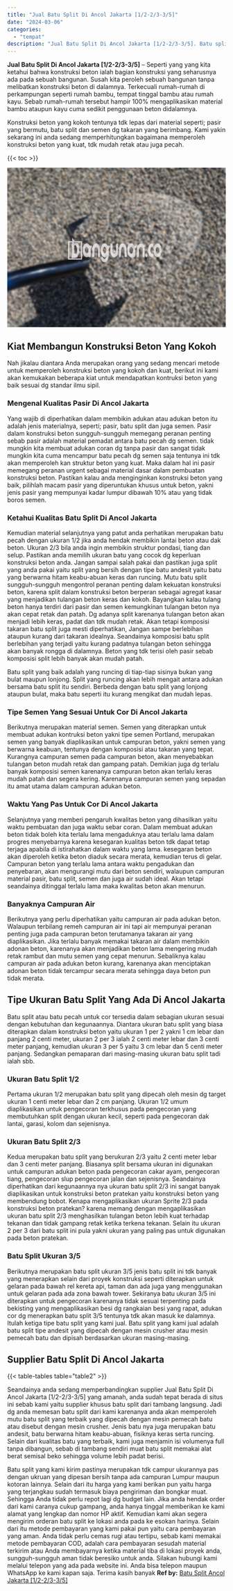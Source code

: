 ```yaml
---
title: "Jual Batu Split Di Ancol Jakarta [1/2-2/3-3/5]"
date: "2024-03-06"
categories: 
  - "tempat"
description: "Jual Batu Split Di Ancol Jakarta [1/2-2/3-3/5]. Batu split yang kami kirim pastinya merupakan tdk campur ukurannya pas dengan ukruan yang dipesan bersih tanp..."
---
```


**Jual Batu Split Di Ancol Jakarta \[1/2-2/3-3/5\]** – Seperti yang yang kita ketahui bahwa konstruksi beton ialah bagian konstruksi yang seharusnya ada pada sebuah bangunan. Susah kita peroleh sebuah bangunan tanpa melibatkan konstruksi beton di dalamnya. Terkecuali rumah-rumah di perkampungan seperti rumah bambu, tempat tinggal bambu atau rumah kayu. Sebab rumah-rumah tersebut hampir 100% mengaplikasikan material bambu ataupun kayu cuma sedikit penggunaan beton didalamnya.

Konstruksi beton yang kokoh tentunya tdk lepas dari material seperti; pasir yang bermutu, batu split dan semen dg takaran yang berimbang. Kami yakin sekarang ini anda sedang memperhitungkan bagaimana memperoleh konstruksi beton yang kuat, tdk mudah retak atau juga pecah.

{{< toc >}}

![Jual Batu Split Di Ancol Jakarta [1/2-2/3-3/5]](/images/jual-batu-split-31.png)

## Kiat Membangun Konstruksi Beton Yang Kokoh

Nah jikalau diantara Anda merupakan orang yang sedang mencari metode untuk memperoleh konstruksi beton yang kokoh dan kuat, berikut ini kami akan kemukakan beberapa kiat untuk mendapatkan kontruksi beton yang baik sesuai dg standar ilmu sipil.

### Mengenal Kualitas Pasir Di Ancol Jakarta

Yang wajib di diperhatikan dalam membikin adukan atau adukan beton itu adalah jenis materialnya, seperti; pasir, batu split dan juga semen. Pasir dalam konstruksi beton sungguh-sungguh memegang peranan penting sebab pasir adalah material pemadat antara batu pecah dg semen. tidak mungkin kita membuat adukan coran dg tanpa pasir dan sangat tidak mungkin kita cuma mencampur batu pecah dg semen saja tentunya ini tdk akan memperoleh kan struktur beton yang kuat. Maka dalam hal ini pasir memegang peranan urgent sebagai material dasar dalam pembuatan konstruksi beton. Pastikan kalau anda menginginkan konstruksi beton yang baik, pilihlah macam pasir yang diperuntukan khusus untuk beton, yakni jenis pasir yang mempunyai kadar lumpur dibawah 10% atau yang tidak boros semen.

### Ketahui Kualitas Batu Split Di Ancol Jakarta

Kemudian material selanjutnya yang patut anda perhatikan merupakan batu pecah dengan ukuran 1/2 jika anda hendak membikin lantai beton atau dak beton. Ukuran 2/3 bila anda ingin membikin struktur pondasi, tiang dan selup. Pastikan anda memilih ukuran batu yang cocok dg keperluan konstruksi beton anda. Jangan sampai salah pakai dan pastikan juga split yang anda pakai yaitu split yang bersih dengan tipe batu andesit yaitu batu yang berwarna hitam keabu-abuan keras dan runcing. Mutu batu split sungguh-sungguh mengontrol peranan penting dalam kekuatan konstruksi beton, karena split dalam konstruksi beton berperan sebagai agregat kasar yang menjadikan tulangan beton keras dan kokoh. Bayangkan kalau tulang beton hanya terdiri dari pasir dan semen kemungkinan tulangan beton nya akan cepat retak dan patah. Dg adanya split karenanya tulangan beton akan menjadi lebih keras, padat dan tdk mudah retak. Akan tetapi komposisi takaran batu split juga mesti diperhatikan, Jangan sampe berlebihan ataupun kurang dari takaran idealnya. Seandainya komposisi batu split berlebihan yang terjadi yaitu kurang padatnya tulangan beton sehingga akan banyak rongga di dalamnya. Beton yang tdk terisi oleh pasir sebab komposisi split lebih banyak akan mudah patah.

Batu split yang baik adalah yang runcing di tiap-tiap sisinya bukan yang bulat maupun lonjong. Split yang runcing akan lebih mengait antara adukan bersama batu split itu sendiri. Berbeda dengan batu split yang lonjong ataupun bulat, maka batu seperti itu kurang mengikat dan mudah lepas.

### Tipe Semen Yang Sesuai Untuk Cor Di Ancol Jakarta

Berikutnya merupakan material semen. Semen yang diterapkan untuk membuat adukan kontruksi beton yakni tipe semen Portland, merupakan semen yang banyak diaplikasikan untuk campuran beton, yakni semen yang berwarna keabuan, tentunya dengan komposisi atau takaran yang tepat. Kurangnya campuran semen pada campuran beton, akan menyebabkan tulangan beton mudah retak dan gampang patah. Demikian juga dg terlalu banyak komposisi semen karenanya campuran beton akan terlalu keras mudah patah dan segera kering. Karenanya campuran semen yang sepadan itu amat utama dalam campuran adukan beton.

### Waktu Yang Pas Untuk Cor Di Ancol Jakarta

Selanjutnya yang memberi pengaruh kwalitas beton yang dihasilkan yaitu waktu pembuatan dan juga waktu sebar coran. Dalam membuat adukan beton tidak boleh kita terlalu lama mengaduknya atau terlalu lama dalam progres menyebarnya karena kesegaran kualitas beton tdk dapat tetap terjaga apabila di istirahatkan dalam waktu yang lama. kesegaran beton akan diperoleh ketika beton diaduk secara merata, kemudian terus di gelar. Campuran beton yang terlalu lama antara waktu pengadukan dan penyebaran, akan mengurangi mutu dari beton sendiri, walaupun campuran material pasir, batu split, semen dan juga air sudah ideal. Akan tetapi seandainya ditinggal terlalu lama maka kwalitas beton akan menurun.

### Banyaknya Campuran Air

Berikutnya yang perlu diperhatikan yaitu campuran air pada adukan beton. Walaupun terbilang remeh campuran air ini tapi air mempunyai peranan penting juga pada campuran beton terutamanya takaran air yang diaplikasikan. Jika terlalu banyak memakai takaran air dalam membikin adonan beton, karenanya akan menjadikan beton lama mengering mudah retak rambut dan mutu semen yang cepat menurun. Sebaliknya kalau campuran air pada adukan beton kurang, karenanya akan menciptakan adonan beton tidak tercampur secara merata sehingga daya beton pun tidak merata.

## Tipe Ukuran Batu Split Yang Ada Di Ancol Jakarta

Batu split atau batu pecah untuk cor tersedia dalam sebagian ukuran sesuai dengan kebutuhan dan kegunaannya. Diantara ukuran batu split yang biasa diterapkan dalam konstruksi beton yaitu ukuran 1 per 2 yakni 1 cm lebar dan panjang 2 centi meter, ukuran 2 per 3 ialah 2 centi meter lebar dan 3 centi meter panjang, kemudian ukuran 3 per 5 yaitu 3 cm lebar dan 5 centi meter panjang. Sedangkan pemaparan dari masing-masing ukuran batu split tadi ialah sbb.

### Ukuran Batu Split 1/2

Pertama ukuran 1/2 merupakan batu split yang dipecah oleh mesin dg target ukuran 1 centi meter lebar dan 2 cm panjang. Ukuran 1/2 umum diaplikasikan untuk pengecoran terkhusus pada pengecoran yang membutuhkan split dengan ukuran kecil, seperti pada pengecoran dak lantai, garasi, kolom dan sejenisnya.

### Ukuran Batu Split 2/3

Kedua merupakan batu split yang berukuran 2/3 yaitu 2 centi meter lebar dan 3 centi meter panjang. Biasanya split bersama ukuran ini digunakan untuk campuran adukan beton pada pengecoran cakar ayam, pengecoran tiang, pengecoran slup pengecoran jalan dan sejenisnya. Seandainya diperhatikan dari kegunaannya nya ukuran batu split 2/3 ini sangat banyak diaplikasikan untuk konstruksi beton pratekan yaitu konstruksi beton yang membendung bobot. Kenapa mengaplikasikan ukuran Sprite 2/3 pada konstruksi beton pratekan? karena memang dengan mengaplikasikan ukuran batu split 2/3 menghasilkan tulangan beton lebih kuat terhadap tekanan dan tidak gampang retak ketika terkena tekanan. Selain itu ukuran 2 per 3 dari batu split ini pula yakni ukuran yang paling pas untuk digunakan pada beton pratekan.

### Batu Split Ukuran 3/5

Berikutnya merupakan batu split ukuran 3/5 jenis batu split ini tdk banyak yang menerapkan selain dari proyek konstruksi seperti diterapkan untuk gelaran pada bawah rel kereta api, taman dan ada juga yang menggunakan untuk gelaran pada ada zona bawah tower. Sekiranya batu ukuran 3/5 ini diterapkan untuk pengecoran karenanya tidak sesuai terpenting pada bekisting yang mengaplikasikan besi dg rangkaian besi yang rapat, adukan cor dg menerapkan batu split 3/5 tentunya tdk akan masuk ke dalamnya. Itulah ketiga tipe batu split yang kami jual. Batu split yang kami jual adalah batu split tipe andesit yang dipecah dengan mesin crusher atau mesin pemecah batu dan dipisah berdasarkan ukuran masing-masing.

## Supplier Batu Split Di Ancol Jakarta

{{< table-tables table="table2" >}}

Seandainya anda sedang memperbandingkan supplier Jual Batu Split Di Ancol Jakarta \[1/2-2/3-3/5\] yang amanah, anda sudah tepat berada di situs ini sebab kami yaitu supplier khusus batu split dari tambang langsung. Jadi dg anda memesan batu split dari kami karenanya anda akan memperoleh mutu batu split yang terbaik yang dipecah dengan mesin pemecah batu atau disebut dengan mesin crusher. Jenis batu nya juga merupakan batu andesit, batu berwarna hitam keabu-abuan, fisiknya keras serta runcing. Selain dari kualitas batu yang terbaik, kami juga menjamin isi volumenya full tanpa dibangun, sebab di tambang sendiri muat batu split memakai alat berat semisal beko sehingga volume lebih padat berisi.

Batu split yang kami kirim pastinya merupakan tdk campur ukurannya pas dengan ukruan yang dipesan bersih tanpa ada campuran Lumpur maupun kotoran lainnya. Selain dari itu harga yang kami berikan pun yaitu harga yang terjangkau sudah termasuk biaya pengiriman dan bongkar muat. Sehingga Anda tidak perlu repot lagi dg budget lain. Jika anda hendak order dari kami caranya cukup gampang, anda hanya tinggal memberikan ke kami alamat yang lengkap dan nomor HP aktif. Kemudian kami akan segera mengirim orderan batu split ke lokasi anda pada ke esokan harinya. Selain dari itu metode pembayaran yang kami pakai pun yaitu cara pembayaran yang aman. Anda tidak perlu cemas rugi atau tertipu, sebab kami memakai metode pembayaran COD, adalah cara pembayaran sesudah material terkirim atau Anda membayarnya ketika material tiba di lokasi proyek anda, sungguh-sungguh aman tidak beresiko untuk anda. Silakan hubungi kami melalui telepon yang ada pada website ini. Anda bisa telepon maupun WhatsApp ke kami kapan saja. Terima kasih banyak
**Ref by:** [Batu Split Ancol Jakarta [1/2-2/3-3/5]](https://id.wikipedia.org/wiki/Batu)
